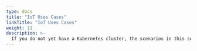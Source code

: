 ```yaml
---
type: docs
title: "IoT Uses Cases"
linkTitle: "IoT Uses Cases"
weight: 11
description: >-
  If you do not yet have a Kubernetes cluster, the scenarios in this section will guide you on using AKS as an Azure Arc-enabled Kubernetes cluster and simulate Azure IoT Edge environment in an automated fashion.
---
```


